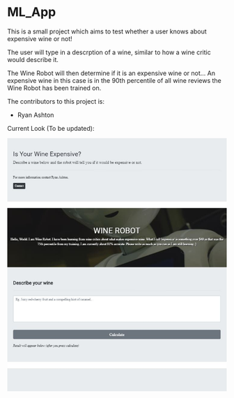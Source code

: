 # ML_App

This is a small project which aims to test whether a user knows about expensive wine or not!

The user will type in a descrption of a wine, similar to how a wine critic would describe it. 

The Wine Robot will then determine if it is an expensive wine or not... An expensive wine in this case is in the 90th percentile of all wine reviews the Wine Robot has been trained on.

The contributors to this project is:

- Ryan Ashton

Current Look (To be updated):

![alt text](Current_Look.JPG)
